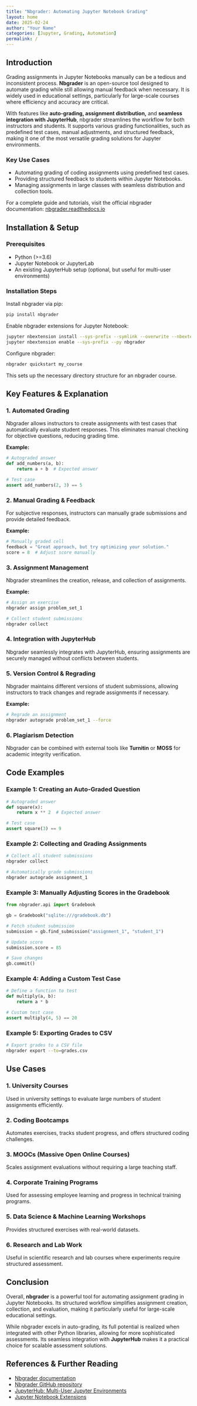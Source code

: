 ```yaml
---
title: "Nbgrader: Automating Jupyter Notebook Grading"
layout: home
date: 2025-02-24
author: "Your Name"
categories: [Jupyter, Grading, Automation]
permalink: /
---
```


## Introduction  

Grading assignments in Jupyter Notebooks manually can be a tedious and inconsistent process. **Nbgrader** is an open-source tool designed to automate grading while still allowing manual feedback when necessary. It is widely used in educational settings, particularly for large-scale courses where efficiency and accuracy are critical.  

With features like **auto-grading, assignment distribution,** and **seamless integration with JupyterHub**, nbgrader streamlines the workflow for both instructors and students. It supports various grading functionalities, such as predefined test cases, manual adjustments, and structured feedback, making it one of the most versatile grading solutions for Jupyter environments.  

### Key Use Cases  
- Automating grading of coding assignments using predefined test cases.  
- Providing structured feedback to students within Jupyter Notebooks.  
- Managing assignments in large classes with seamless distribution and collection tools.  

For a complete guide and tutorials, visit the official nbgrader documentation: [nbgrader.readthedocs.io](https://nbgrader.readthedocs.io/)  

## Installation & Setup  

### Prerequisites  
- Python (>=3.6)  
- Jupyter Notebook or JupyterLab  
- An existing JupyterHub setup (optional, but useful for multi-user environments)  

### Installation Steps  
Install nbgrader via pip:

```bash
pip install nbgrader
```

Enable nbgrader extensions for Jupyter Notebook:

```bash
jupyter nbextension install --sys-prefix --symlink --overwrite --nbextensions nbgrader --py
jupyter nbextension enable --sys-prefix --py nbgrader
```

Configure nbgrader:

```bash
nbgrader quickstart my_course
```

This sets up the necessary directory structure for an nbgrader course.  

## Key Features & Explanation  

### 1. Automated Grading  
Nbgrader allows instructors to create assignments with test cases that automatically evaluate student responses. This eliminates manual checking for objective questions, reducing grading time.  

**Example:**
```python
# Autograded answer
def add_numbers(a, b):
    return a + b  # Expected answer

# Test case
assert add_numbers(2, 3) == 5
```

### 2. Manual Grading & Feedback  
For subjective responses, instructors can manually grade submissions and provide detailed feedback.  

**Example:**
```python
# Manually graded cell
feedback = "Great approach, but try optimizing your solution."
score = 8  # Adjust score manually
```

### 3. Assignment Management  
Nbgrader streamlines the creation, release, and collection of assignments.  

**Example:**
```bash
# Assign an exercise
nbgrader assign problem_set_1

# Collect student submissions
nbgrader collect
```

### 4. Integration with JupyterHub  
Nbgrader seamlessly integrates with JupyterHub, ensuring assignments are securely managed without conflicts between students.  

### 5. Version Control & Regrading  
Nbgrader maintains different versions of student submissions, allowing instructors to track changes and regrade assignments if necessary.  

**Example:**
```bash
# Regrade an assignment
nbgrader autograde problem_set_1 --force
```

### 6. Plagiarism Detection  
Nbgrader can be combined with external tools like **Turnitin** or **MOSS** for academic integrity verification.  

## Code Examples  

### Example 1: Creating an Auto-Graded Question  
```python
# Autograded answer
def square(x):
    return x ** 2  # Expected answer

# Test case
assert square(3) == 9
```

### Example 2: Collecting and Grading Assignments  
```bash
# Collect all student submissions
nbgrader collect

# Automatically grade submissions
nbgrader autograde assignment_1
```

### Example 3: Manually Adjusting Scores in the Gradebook  
```python
from nbgrader.api import Gradebook

gb = Gradebook("sqlite:///gradebook.db")

# Fetch student submission
submission = gb.find_submission("assignment_1", "student_1")

# Update score
submission.score = 85

# Save changes
gb.commit()
```

### Example 4: Adding a Custom Test Case  
```python
# Define a function to test
def multiply(a, b):
    return a * b

# Custom test case
assert multiply(4, 5) == 20
```

### Example 5: Exporting Grades to CSV  
```bash
# Export grades to a CSV file
nbgrader export --to=grades.csv
```

## Use Cases  

### 1. University Courses  
Used in university settings to evaluate large numbers of student assignments efficiently.  

### 2. Coding Bootcamps  
Automates exercises, tracks student progress, and offers structured coding challenges.  

### 3. MOOCs (Massive Open Online Courses)  
Scales assignment evaluations without requiring a large teaching staff.  

### 4. Corporate Training Programs  
Used for assessing employee learning and progress in technical training programs.  

### 5. Data Science & Machine Learning Workshops  
Provides structured exercises with real-world datasets.  

### 6. Research and Lab Work  
Useful in scientific research and lab courses where experiments require structured assessment.  

## Conclusion  

Overall, **nbgrader** is a powerful tool for automating assignment grading in Jupyter Notebooks. Its structured workflow simplifies assignment creation, collection, and evaluation, making it particularly useful for large-scale educational settings.  

While nbgrader excels in auto-grading, its full potential is realized when integrated with other Python libraries, allowing for more sophisticated assessments. Its seamless integration with **JupyterHub** makes it a practical choice for scalable assessment solutions.  

## References & Further Reading  

- [Nbgrader documentation](https://nbgrader.readthedocs.io/en/stable/)  
- [Nbgrader GitHub repository](https://github.com/jupyter/nbgrader)  
- [JupyterHub: Multi-User Jupyter Environments](https://jupyterhub.readthedocs.io/en/stable/)  
- [Jupyter Notebook Extensions](https://jupyter-contrib-nbextensions.readthedocs.io/en/latest/)  
